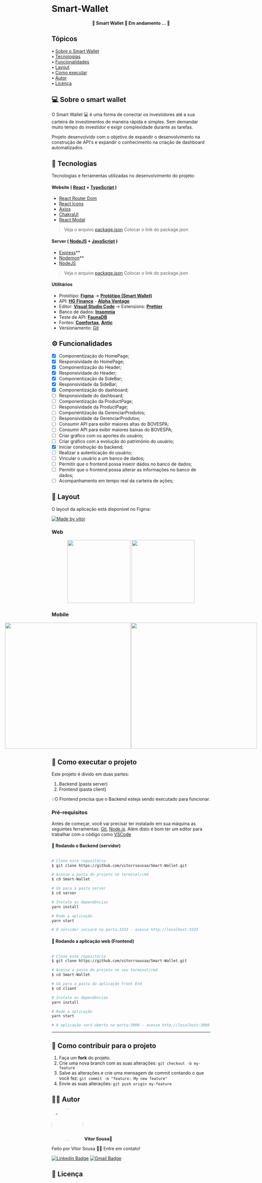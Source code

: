 # Smart-Wallet

<h4 align="center"> 
	🚧  Smart Wallet 🚀 Em andamento ... 🚧
</h4>

## Tópicos

<div>
 • <a href="#-sobre-o-smart-wallet">Sobre o Smart Wallet</a> </br>
 • <a href="#-tecnologias">Tecnologias</a> </br>
 • <a href="#-funcionalidades">Funcionalidades</a> </br>
 • <a href="#-layout">Layout</a> </br>
 • <a href="#-como-executar-o-projeto">Como executar</a> </br>
 • <a href="#-autor">Autor</a> </br>
 • <a href="#user-content--licença">Licença</a></br>
</div>

## 💻 Sobre o smart wallet

O Smart Wallet 💻 é uma forma de conectar os investidores até a sua carteira de investimentos de maneira rápida e simples. Sem demandar muito tempo do investidor e exigir complexidade durante as tarefas.

Projeto desenvolvido com o objetivo de expandir o desenvolvimento na construção de API's e expandir o conhecimento na criação de dashboard automatizados.

## 🚀 Tecnologias

Tecnologias e ferramentas utilizadas no desenvolvimento do projeto:

#### **Website** ( [React](https://reactjs.org/) + [TypeScript](https://www.typescriptlang.org/) )

- [React Router Dom](https://github.com/ReactTraining/react-router/tree/master/packages/react-router-dom)
- [React Icons](https://react-icons.github.io/react-icons/)
- [Axios](https://github.com/axios/axios)
- [ChakraUI](https://chakra-ui.com/)
- [React Modal](https://reactcommunity.org/react-modal/)

> Veja o arquivo [package.json]()
> Colocar o link do package.json

#### **Server** ( [NodeJS](https://nodejs.org/en/) + [JavaScript](https://www.javascript.com/) )

- [Express](https://expressjs.com/)\*\*
- [Nodemon](https://nodemon.io/)\*\*
- [NodeJS](https://nodejs.org/en/)

> Veja o arquivo [package.json](https://github.com/tgmarinho/README-ecoleta/blob/master/server/package.json)
> Colocar o link do package.json

#### **Utilitários**

- Protótipo: **[Figma](https://www.figma.com/)** → **[Protótipo (Smart Wallet)](https://www.figma.com/file/TNpKzYbsu9wF0dche57WAB/Smart-Wallet?node-id=3%3A28)**
- API: **[HG Finance](https://servicodados.ibge.gov.br/api/docs/localidades?versao=1)** - **[Alpha Vantage](https://www.alphavantage.co/)**
- Editor: **[Visual Studio Code](https://code.visualstudio.com/)** → Extensions: **[Prettier](https://prettier.io/)**
- Banco de dados: **[Insomnia](https://fauna.com/)**
- Teste de API: **[FaunaDB](https://insomnia.rest/)**
- Fontes: **[Comfortaa](https://fonts.google.com/specimen/Comfortaa?query=comforta)**, **[Antic](https://fonts.google.com/specimen/Antic?query=antic)**
- Versionamento: [Git](https://git-scm.com)

## ⚙️ Funcionalidades

- [x] Componentização do HomePage;
- [x] Responsividade do HomePage;
- [x] Componentização do Header;
- [x] Responsividade do Header;
- [x] Componentização da SideBar;
- [x] Responsividade da SideBar;
- [x] Componentização do dashboard;
- [ ] Responsividade do dashboard;
- [ ] Componentização da ProductPage;
- [ ] Responsividade da ProductPage;
- [ ] Componentização da GerenciarProdutos;
- [ ] Responsividade da GerenciarProdutos;
- [ ] Consumir API para exibir maiores altas do BOVESPA;
- [ ] Consumir API para exibir maiores baixas do BOVESPA;
- [ ] Criar gráfico com os aportes do usuário;
- [ ] Criar gráfico com a evolução do patrimônio do usuário;
- [x] Iniciar construção do backend;
- [ ] Realizar a autenticação do usuário;
- [ ] Vincular o usuário a um banco de dados;
- [ ] Permitir que o frontend possa inserir dados no banco de dados;
- [ ] Permitir que o frontend possa alterar as informações no banco de dados;
- [ ] Acompanhamento em tempo real da carteira de ações;

## 🎨 Layout

O layout da aplicação está disponível no Figma:

<a href="https://www.figma.com/file/TNpKzYbsu9wF0dche57WAB/Smart-Wallet?node-id=3%3A28">
  <img alt="Made by vitor" src="https://img.shields.io/badge/Acessar%20Layout%20-Figma-%2304D361">
</a>

### Web

<p align="center">
  <img alt=""  src="./assets/" width="200px">

  <img alt="" src="./assets/" width="200px">
</p>

### Mobile

<p align="center" style="display: flex; align-items: flex-start; justify-content: center;">
  <img alt=""  src="./assets/" width="400px">

  <img alt="" src="./assets/" width="400px">
</p>

## 🚀 Como executar o projeto

Este projeto é divido em duas partes:

1. Backend (pasta server)
2. Frontend (pasta client)

💡O Frontend precisa que o Backend esteja sendo executado para funcionar.

### Pré-requisitos

Antes de começar, você vai precisar ter instalado em sua máquina as seguintes ferramentas:
[Git](https://git-scm.com), [Node.js](https://nodejs.org/en/).
Além disto é bom ter um editor para trabalhar com o código como [VSCode](https://code.visualstudio.com/)

#### 🎲 Rodando o Backend (servidor)

```bash

# Clone este repositório
$ git clone https://github.com/vitorrsousaa/Smart-Wallet.git

# Acesse a pasta do projeto no terminal/cmd
$ cd Smart-Wallet

# Vá para a pasta server
$ cd server

# Instale as dependências
yarn install

# Rode a aplicação
yarn start

# O servidor inciará na porta:3333 - acesse http://localhost:3333

```

#### 🧭 Rodando a aplicação web (Frontend)

```bash

# Clone este repositório
$ git clone https://github.com/vitorrsousaa/Smart-Wallet.git

# Acesse a pasta do projeto no seu terminal/cmd
$ cd Smart-Wallet

# Vá para a pasta da aplicação Front End
$ cd client

# Instale as dependências
yarn install

# Rode a aplicação
yarn start

# A aplicação será aberta na porta:3000 - acesse http://localhost:3000

```

---

## 💪 Como contribuir para o projeto

1. Faça um **fork** do projeto.
2. Crie uma nova branch com as suas alterações: `git checkout -b my-feature`
3. Salve as alterações e crie uma mensagem de commit contando o que você fez: `git commit -m "feature: My new feature"`
4. Envie as suas alterações: `git push origin my-feature`

## 🧑🏻 Autor

 <img style="border-radius: 50%;" src="https://avatars.githubusercontent.com/u/94024958?v=4" width="100px;" alt=""/>
 <b>Vitor Sousa</b>🚀
<br />

Feito por Vitor Sousa 👋🏻 Entre em contato!

[![Linkedin Badge](https://img.shields.io/badge/-Vitor%20Sousa-ff512f?style=flat-square&logo=Linkedin&logoColor=white&link=https://www.linkedin.com/in/vitorr-sousaa//)](https://www.linkedin.com/in/vitorr-sousaa//)
[![Gmail Badge](https://img.shields.io/badge/-v.sousa.cf@gmail.com-c14438?style=flat-square&logo=Gmail&logoColor=white&link=mailto:v.sousa.cf@gmail.com)](mailto:v.sousa.cf@gmail.com)

## 📝 Licença
